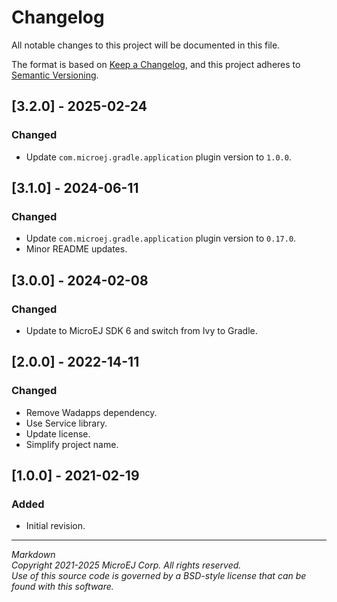 # Changelog

All notable changes to this project will be documented in this file.

The format is based on [Keep a Changelog](https://keepachangelog.com/en/1.0.0/),
and this project adheres to [Semantic Versioning](https://semver.org/spec/v2.0.0.html).

## [3.2.0] - 2025-02-24

### Changed

- Update ``com.microej.gradle.application`` plugin version to `1.0.0`.

## [3.1.0] - 2024-06-11

### Changed

- Update ``com.microej.gradle.application`` plugin version to `0.17.0`.
- Minor README updates.

## [3.0.0] - 2024-02-08

### Changed

  - Update to MicroEJ SDK 6 and switch from Ivy to Gradle.

## [2.0.0] - 2022-14-11

### Changed

  - Remove Wadapps dependency.
  - Use Service library.
  - Update license.
  - Simplify project name.

## [1.0.0] - 2021-02-19

### Added

  - Initial revision.

---  
_Markdown_   
_Copyright 2021-2025 MicroEJ Corp. All rights reserved._   
_Use of this source code is governed by a BSD-style license that can be found with this software._   